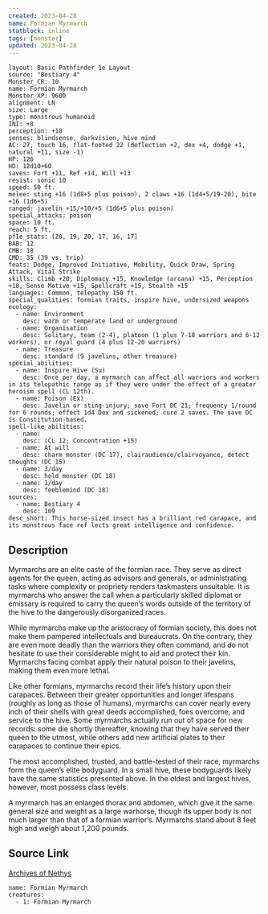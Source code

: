 ```yaml
---
created: 2023-04-28
name: Formian Myrmarch
statblock: inline
tags: [monster]
updated: 2023-04-28
---
```

```statblock
layout: Basic Pathfinder 1e Layout
source: "Bestiary 4"
Monster_CR: 10
name: Formian Myrmarch
Monster_XP: 9600
alignment: LN
size: Large
type: monstrous humanoid
INI: +8
perception: +18
senses: blindsense, darkvision, hive mind
AC: 27, touch 16, flat-footed 22 (deflection +2, dex +4, dodge +1, natural +11, size -1)
HP: 126
HD: 12d10+60
saves: Fort +11, Ref +14, Will +13
resist: sonic 10
speed: 50 ft.
melee: sting +16 (1d8+5 plus poison), 2 claws +16 (1d4+5/19-20), bite +16 (1d6+5)
ranged: javelin +15/+10/+5 (1d6+5 plus poison)
special_attacks: poison
space: 10 ft.
reach: 5 ft.
pf1e_stats: [20, 19, 20, 17, 16, 17]
BAB: 12
CMB: 18
CMD: 35 (39 vs. trip)
feats: Dodge, Improved Initiative, Mobility, Quick Draw, Spring Attack, Vital Strike
skills: Climb +20, Diplomacy +15, Knowledge (arcana) +15, Perception +18, Sense Motive +15, Spellcraft +15, Stealth +15
languages: Common, telepathy 150 ft.
special_qualities: formian traits, inspire hive, undersized weapons
ecology:
  - name: Environment
    desc: warm or temperate land or underground
  - name: Organisation
    desc: Solitary, team (2-4), platoon (1 plus 7-18 warriors and 6-12 workers), or royal guard (4 plus 12-20 warriors)
  - name: Treasure
    desc: standard (9 javelins, other treasure)
special_abilities:
  - name: Inspire Hive (Su)
    desc: Once per day, a myrmarch can affect all warriors and workers in its telepathic range as if they were under the effect of a greater heroism spell (CL 12th).
  - name: Poison (Ex)
    desc: Javelin or sting-injury; save Fort DC 21; frequency 1/round for 6 rounds; effect 1d4 Dex and sickened; cure 2 saves. The save DC is Constitution-based.
spell-like_abilities:
  - name:
    desc: (CL 12; Concentration +15)
  - name: At will
    desc: charm monster (DC 17), clairaudience/clairvoyance, detect thoughts (DC 15)
  - name: 3/day
    desc: hold monster (DC 18)
  - name: 1/day
    desc: feeblemind (DC 18)
sources:
  - name: Bestiary 4
    desc: 109
desc_short: This horse-sized insect has a brilliant red carapace, and its monstrous face ref lects great intelligence and confidence.
```
## Description
Myrmarchs are an elite caste of the formian race. They serve as direct agents for the queen, acting as advisors and generals, or administrating tasks where complexity or propriety renders taskmasters unsuitable. It is myrmarchs who answer the call when a particularly skilled diplomat or emissary is required to carry the queen’s words outside of the territory of the hive to the dangerously disorganized races.

While myrmarchs make up the aristocracy of formian society, this does not make them pampered intellectuals and bureaucrats. On the contrary, they are even more deadly than the warriors they often command, and do not hesitate to use their considerable might to aid and protect their kin. Myrmarchs facing combat apply their natural poison to their javelins, making them even more lethal.

Like other formians, myrmarchs record their life’s history upon their carapaces. Between their greater opportunities and longer lifespans (roughly as long as those of humans), myrmarchs can cover nearly every inch of their shells with great deeds accomplished, foes overcome, and service to the hive. Some myrmarchs actually run out of space for new records: some die shortly thereafter, knowing that they have served their queen to the utmost, while others add new artificial plates to their carapaces to continue their epics.

The most accomplished, trusted, and battle-tested of their race, myrmarchs form the queen’s elite bodyguard. In a small hive, these bodyguards likely have the same statistics presented above. In the oldest and largest hives, however, most possess class levels.

A myrmarch has an enlarged thorax and abdomen, which give it the same general size and weight as a large warhorse, though its upper body is not much larger than that of a formian warrior’s. Myrmarchs stand about 8 feet high and weigh about 1,200 pounds.
## Source Link
[Archives of Nethys](https://aonprd.com/MonsterDisplay.aspx?ItemName=Formian%20Myrmarch)
```encounter-table
name: Formian Myrmarch
creatures:
  - 1: Formian Myrmarch
```
